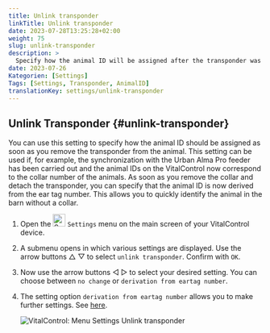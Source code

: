 ```yaml
---
title: Unlink transponder
linkTitle: Unlink transponder
date: 2023-07-28T13:25:28+02:00
weight: 75
slug: unlink-transponder
description: >
  Specify how the animal ID will be assigned after the transponder was detached.
date: 2023-07-26
Kategorien: [Settings]
Tags: [Settings, Transponder, AnimalID]
translationKey: settings/unlink-transponder
---
```

## Unlink Transponder {#unlink-transponder}

You can use this setting to specify how the animal ID should be assigned as soon as you remove the transponder from the animal. This setting can be used if, for example, the synchronization with the Urban Alma Pro feeder has been carried out and the animal IDs on the VitalControl now correspond to the collar number of the animals. As soon as you remove the collar and detach the transponder, you can specify that the animal ID is now derived from the ear tag number. This allows you to quickly identify the animal in the barn without a collar.

1. Open the <img src="/icons/gear.svg" width="25" align="bottom" alt="Settings" /> `Settings` menu on the main screen of your VitalControl device.

2. A submenu opens in which various settings are displayed. Use the arrow buttons △ ▽ to select `unlink transponder`. Confirm with `OK`.

3. Now use the arrow buttons ◁ ▷ to select your desired setting. You can choose between `no change` or `derivation from eartag number`.

4. The setting option `derivation from eartag number` allows you to make further settings. See [here](/en/docs/settings/animal-registration/#digit-of-the-new-id). 

   ![VitalControl: Menu Settings Unlink transponder](../images/unlink-transponder.png "Unlink transponder")
   